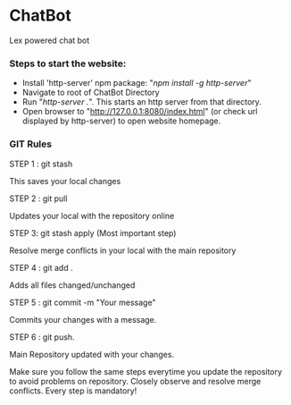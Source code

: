 # ChatBot
Lex powered chat bot

### Steps to start the website:
- Install 'http-server' npm package: "*npm install -g http-server*"
- Navigate to root of ChatBot Directory
- Run "*http-server .*". This starts an http server from that directory.
- Open browser to "http://127.0.0.1:8080/index.html" (or check url displayed by http-server) to open website homepage.

### GIT Rules

STEP 1 : git stash

This saves your local changes

STEP 2 : git pull

Updates your local with the repository online

STEP 3: git stash apply (Most important step)

Resolve merge conflicts in your local with the main repository

STEP 4 : git add .

Adds all files changed/unchanged

STEP 5 : git commit -m "Your message"

Commits your changes with a message.

STEP 6 : git push.

Main Repository updated with your changes.

Make sure you follow the same steps everytime you update the repository to avoid problems on repository. Closely observe and resolve merge
conflicts. Every step is mandatory!